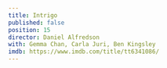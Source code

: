 ```yaml
---
title: Intrigo
published: false
position: 15
director: Daniel Alfredson
with: Gemma Chan, Carla Juri, Ben Kingsley
imdb: https://www.imdb.com/title/tt6341086/
---
```


